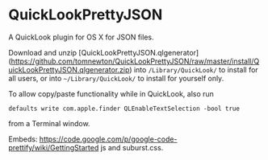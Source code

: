 QuickLookPrettyJSON
===================

A QuickLook plugin for OS X for JSON files. 

Download and unzip  [QuickLookPrettyJSON.qlgenerator]
(https://github.com/tomnewton/QuickLookPrettyJSON/raw/master/install/QuickLookPrettyJSON.qlgenerator.zip) into `/Library/QuickLook/` to install for all users,
or into `~/Library/QuickLook/` to install for yourself only.

To allow copy/paste functionality while in QuickLook, also run

    defaults write com.apple.finder QLEnableTextSelection -bool true

from a Terminal window.

Embeds: 
https://code.google.com/p/google-code-prettify/wiki/GettingStarted js and suburst.css. 


